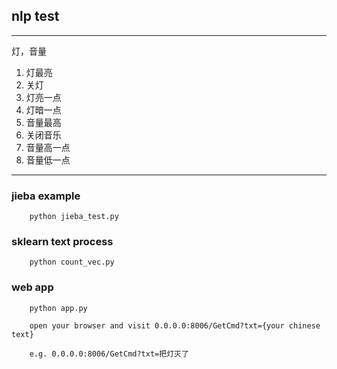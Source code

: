 ## nlp test

---------

灯，音量
1. 灯最亮
2. 关灯
3. 灯亮一点
4. 灯暗一点
5. 音量最高
6. 关闭音乐
7. 音量高一点
8. 音量低一点

---------

### jieba example

        python jieba_test.py

### sklearn text process

        python count_vec.py

### web app

        python app.py

        open your browser and visit 0.0.0.0:8006/GetCmd?txt={your chinese text}

        e.g. 0.0.0.0:8006/GetCmd?txt=把灯灭了